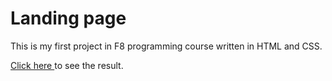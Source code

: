# Landing page 
<p>This is my first project in F8 programming course written in HTML and CSS.</p>
<p><a href="https://truongletrule.github.io/Trule-Project1/" target="_blank">Click here </a> to see the result.</p>
